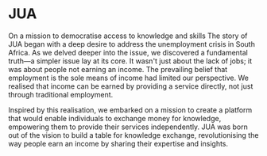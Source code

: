 # JUA
On a mission to democratise access to knowledge and skills
The story of JUA began with a deep desire to address the unemployment crisis in South Africa. As we delved deeper into the issue, we discovered a fundamental truth—a simpler issue lay at its core. It wasn't just about the lack of jobs; it was about people not earning an income. The prevailing belief that employment is the sole means of income had limited our perspective. We realised that income can be earned by providing a service directly, not just through traditional employment. 

Inspired by this realisation, we embarked on a mission to create a platform that would enable individuals to exchange money for knowledge, empowering them to provide their services independently. JUA was born out of the vision to build a table for knowledge exchange, revolutionising the way people earn an income by sharing their expertise and insights.


<!--

**Here are some ideas to get you started:**

🙋‍♀️ A short introduction - what is your organization all about?
🌈 Contribution guidelines - how can the community get involved?
👩‍💻 Useful resources - where can the community find your docs? Is there anything else the community should know?
🍿 Fun facts - what does your team eat for breakfast?
🧙 Remember, you can do mighty things with the power of [Markdown](https://docs.github.com/github/writing-on-github/getting-started-with-writing-and-formatting-on-github/basic-writing-and-formatting-syntax)
-->
